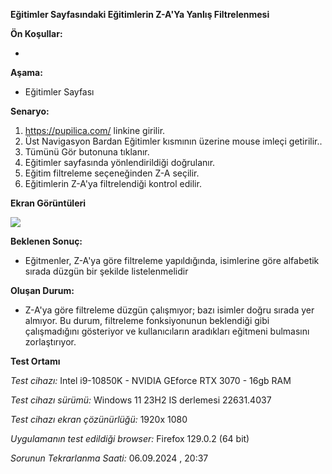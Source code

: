 **Eğitimler Sayfasındaki Eğitimlerin Z-A'Ya Yanlış Filtrelenmesi**

**Ön Koşullar:**

-

**Aşama:**

- Eğitimler Sayfası 

**Senaryo:**

1) https://pupilica.com/ linkine girilir.<br>
2) Üst Navigasyon Bardan Eğitimler kısmının üzerine mouse imleçi getirilir..<br>
3) Tümünü Gör butonuna tıklanır.<br>
4) Eğitimler sayfasında yönlendirildiği doğrulanır.<br>
5) Eğitim filtreleme seçeneğinden Z-A seçilir.<br>
6) Eğitimlerin Z-A'ya filtrelendiği kontrol edilir.<br>


**Ekran Görüntüleri**

![](images/egitimler-sayfasindaki-egitimlerin-z-a-yanlis-filtrelenmesi.gif) 

**Beklenen Sonuç:**

- Eğitmenler, Z-A'ya göre filtreleme yapıldığında, isimlerine göre alfabetik sırada düzgün bir şekilde listelenmelidir

**Oluşan Durum:**

- Z-A'ya göre filtreleme düzgün çalışmıyor; bazı isimler doğru sırada yer almıyor. Bu durum, filtreleme fonksiyonunun beklendiği gibi çalışmadığını gösteriyor ve kullanıcıların aradıkları eğitmeni bulmasını zorlaştırıyor.

**Test Ortamı**

*Test cihazı:* Intel i9-10850K - NVIDIA GEforce RTX 3070 - 16gb RAM

*Test cihazı sürümü:* Windows 11 23H2 IS derlemesi 22631.4037

*Test cihazı ekran çözünürlüğü:* 1920x 1080

*Uygulamanın test edildiği browser:* Firefox 129.0.2 (64 bit)

*Sorunun Tekrarlanma Saati:* 06.09.2024 , 20:37